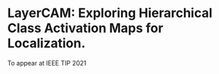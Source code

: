# LayerCAM: Exploring Hierarchical Class Activation Maps for Localization. 
To appear at IEEE TIP 2021
